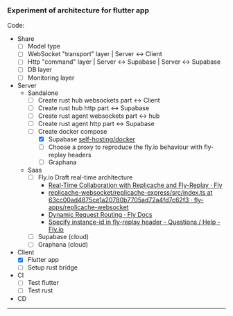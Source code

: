 ### Experiment of architecture for flutter app

Code:

- Share
    - [ ] Model type
    - [ ] WebSocket "transport" layer | Server <-> Client 
    - [ ] Http "command" layer | Server <-> Supabase | Server <-> Supabase
    - [ ] DB layer
    - [ ] Monitoring layer
- Server 
    - Sandalone
      - [ ] Create rust hub websockets part <-> Client
      - [ ] Create rust hub http part <-> Supabase
      - [ ] Create rust agent websockets part <-> hub
      - [ ] Create rust agent http part <-> Supabase
      - [ ] Create docker compose 
         - [x] Supabase [self-hosting/docker](https://supabase.com/docs/guides/self-hosting/docker)
         - [ ] Choose a proxy to reproduce the fly.io behaviour with fly-replay headers
         - [ ] Graphana 
  - Saas
     - [ ] Fly.io Draft real-time architecture
       * [Real-Time Collaboration with Replicache and Fly-Replay · Fly](https://fly.io/blog/replicache-machines-demo/)
       * [replicache-websocket/replicache-express/src/index.ts at 63cc00ad4875ce1a20780b7705ad72a4fd7c62f3 · fly-apps/replicache-websocket](https://github.com/fly-apps/replicache-websocket/blob/63cc00ad4875ce1a20780b7705ad72a4fd7c62f3/replicache-express/src/index.ts#L123)
       * [Dynamic Request Routing · Fly Docs](https://fly.io/docs/reference/dynamic-request-routing/#the-fly-prefer-region-request-header)
       * [Specify instance-id in fly-replay header - Questions / Help - Fly.io](https://community.fly.io/t/specify-instance-id-in-fly-replay-header/4869/10)
     - [ ] Supabase (cloud)
     - [ ] Graphana (cloud)
- Client
    - [x] Flutter app
    - [ ] Setup rust bridge
- CI
    - [ ] Test flutter
    - [ ] Test rust
- CD

----

